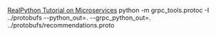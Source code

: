 [RealPython Tutorial on Microservices](https://realpython.com/python-microservices-grpc/)
python -m grpc_tools.protoc -I ../protobufs --python_out=. --grpc_python_out=. ../protobufs/recommendations.proto